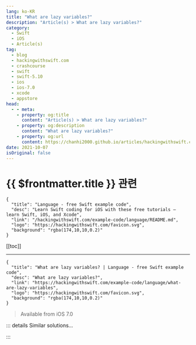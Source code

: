 ```yaml
---
lang: ko-KR
title: "What are lazy variables?"
description: "Article(s) > What are lazy variables?"
category:
  - Swift
  - iOS
  - Article(s)
tag: 
  - blog
  - hackingwithswift.com
  - crashcourse
  - swift
  - swift-5.10
  - ios
  - ios-7.0
  - xcode
  - appstore
head:
  - - meta:
    - property: og:title
      content: "Article(s) > What are lazy variables?"
    - property: og:description
      content: "What are lazy variables?"
    - property: og:url
      content: https://chanhi2000.github.io/articles/hackingwithswift.com/example-code/language/what-are-lazy-variables.html
date: 2021-10-07
isOriginal: false
---
```


# {{ $frontmatter.title }} 관련

```component VPCard
{
  "title": "Language - free Swift example code",
  "desc": "Learn Swift coding for iOS with these free tutorials – learn Swift, iOS, and Xcode",
  "link": "/hackingwithswift.com/example-code/language/README.md",
  "logo": "https://hackingwithswift.com/favicon.svg",
  "background": "rgba(174,10,10,0.2)"
}
```

[[toc]]

---

```component VPCard
{
  "title": "What are lazy variables? | Language - free Swift example code",
  "desc": "What are lazy variables?",
  "link": "https://hackingwithswift.com/example-code/language/what-are-lazy-variables",
  "logo": "https://hackingwithswift.com/favicon.svg",
  "background": "rgba(174,10,10,0.2)"
}
```

> Available from iOS 7.0

<!-- TODO: 작성 -->

<!-- 
It's very common in iOS to want to create complex objects only when you need them, largely because with limited computing power at your disposal you need to avoid doing expensive work unless it's really needed.

Swift has a mechanism built right into the language that enables just-in-time calculation of expensive work, and it is called a *lazy variable*. These variables are created using a function you specify only when that variable is first requested. If it's never requested, the function is never run, so it does help save processing time.

I don't want to produce a complicated example because that would rather defy the point, so instead I've built a simple (if silly!) one: imagine you want to calculate a person's age using the Fibonacci sequence. This sequence goes 0, 1, 1, 2, 3, 5, 8, 13, 21, and so on – each number is calculated by adding the previous two numbers in the sequence. So if someone was aged 8, their Fibonacci sequence age would be 21, because that's at position 8 in the sequence.

I chose this because the most common pedagogical way to teach the Fibonacci sequence is using a function like this one:

```swift
func fibonacci(of num: Int) -> Int {
    if num < 2 {
        return num
    } else {
        return fibonacci(of: num - 1) + fibonacci(of: num - 2)
    }
}
```

That function calls itself, which makes it a *recursive function*, and actually it's quite slow. If you try to calculate the Fibonacci value of something over, say, 21, expect it to be slow in a playground!

Anyway, we want to create a `Person` struct that has an age property and a `fibonacciAge` property, but we don't want that second one to be evaluated unless it's actually used. So, create this struct now:

```swift
struct Person {
    var age = 16

    lazy var fibonacciOfAge: Int = {
        fibonacci(of: self.age)
    }()

    func fibonacci(of num: Int) -> Int {
        if num < 2 {
            return num
        } else {
            return fibonacci(of: num - 1) + fibonacci(of: num - 2)
        }
    }
}
```

There are five important things to note in that code:

- The lazy property is marked as `lazy var`. You can't make it `lazy let` because lazy properties must always be variables.
<li>Because the actual value is created by evaluation, you need to declare its data type up front. In the case of the code above, that means declaring the property as `Int`.
<li>Once you've set your data type, you need to use an open brace ("{") to start your block of code, then "}" to finish.
<li>You need to use `self` inside the function. You don’t need to use `[weak self]` or similar, because the closure is immediately applied and therefore won’t cause a retain cycle.
<li>You need to end your lazy property with `()`, because what you're actually doing is making a call to the function you just created.

Once that code is written, you can use it like this:

```swift
var singer = Person()
print(singer.fibonacciOfAge)
```

Remember, the point of lazy properties is that they are computed only when they are first needed, after which their value is saved. This means if you create 1000 singers and never touch their `fibonacciOfAge` property, your code will be lightning fast because that lazy work is never done.

-->

::: details Similar solutions…

<!--
/quick-start/swiftui/how-to-lazy-load-views-using-lazyvstack-and-lazyhstack">How to lazy load views using LazyVStack and LazyHStack 
/example-code/language/what-is-a-lazy-sequence">What is a lazy sequence? 
/example-code/language/what-are-static-methods-and-variables">What are static methods and variables? 
/quick-start/swiftui/answering-the-big-question-should-you-learn-swiftui-uikit-or-both">Answering the big question: should you learn SwiftUI, UIKit, or both? 
/example-code/language/what-does-unowned-mean">What does unowned mean?</a>
-->

:::


